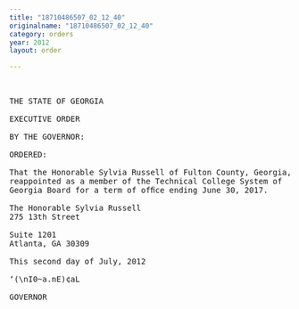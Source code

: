 ```yaml
---
title: "18710486507_02_12_40"
originalname: "18710486507_02_12_40"
category: orders
year: 2012
layout: order

---
```

<pre>
 

THE STATE OF GEORGIA

EXECUTIVE ORDER

BY THE GOVERNOR:

ORDERED:

That the Honorable Sylvia Russell of Fulton County, Georgia, is
reappointed as a member of the Technical College System of
Georgia Board for a term of ofﬁce ending June 30, 2017.

The Honorable Sylvia Russell
275 13th Street

Suite 1201
Atlanta, GA 30309

This second day of July, 2012

‘(\nI0~a.nE)¢aL

GOVERNOR

</pre>
